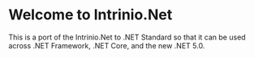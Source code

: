 # Welcome to Intrinio.Net

This is a port of the Intrinio.Net to .NET Standard so that it can be used across .NET Framework, .NET Core, and the new .NET 5.0.
